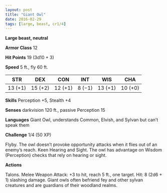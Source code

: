 ```yaml
---
layout: post
title: "Giant Owl"
date: 2016-02-29
tags: [large, beast, cr1/4]
---
```


**Large beast, neutral**

**Armor Class** 12

**Hit Points** 19 (3d10 + 3)

**Speed** 5 ft., fly 60 ft.

|   STR   |   DEX   |   CON   |   INT   |   WIS   |   CHA   |
|:-----:|:-----:|:-----:|:-----:|:-----:|:-----:|
| 13 (+1) | 15 (+2) | 12 (+1) | 8 (−1) | 13 (+1) | 10 (+0) |

**Skills** Perception +5, Stealth +4 

**Senses** darkvision 120 ft., passive Perception 15 

**Languages** Giant Owl, understands Common, Elvish, and Sylvan but can’t speak them 

**Challenge** 1/4 (50 XP)

 Flyby. The owl doesn’t provoke opportunity attacks when it flies out of an enemy’s reach. Keen Hearing and Sight. The owl has advantage on Wisdom (Perception) checks that rely on hearing or sight. 

**Actions** 

Talons. Melee Weapon Attack: +3 to hit, reach 5 ft., one target. Hit: 8 (2d6 + 1) slashing damage. Giant owls often befriend fey and other sylvan creatures and are guardians of their woodland realms.